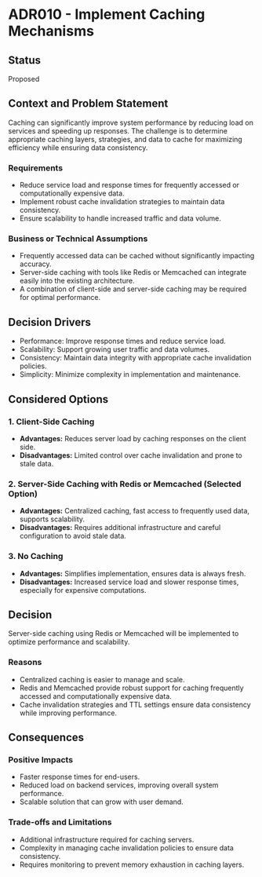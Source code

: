 # ADR010 - Implement Caching Mechanisms

## Status  
Proposed  

## Context and Problem Statement  
Caching can significantly improve system performance by reducing load on services and speeding up responses. The challenge is to determine appropriate caching layers, strategies, and data to cache for maximizing efficiency while ensuring data consistency.

### Requirements  
- Reduce service load and response times for frequently accessed or computationally expensive data.  
- Implement robust cache invalidation strategies to maintain data consistency.  
- Ensure scalability to handle increased traffic and data volume.

### Business or Technical Assumptions  
- Frequently accessed data can be cached without significantly impacting accuracy.  
- Server-side caching with tools like Redis or Memcached can integrate easily into the existing architecture.  
- A combination of client-side and server-side caching may be required for optimal performance.  

## Decision Drivers  
- Performance: Improve response times and reduce service load.  
- Scalability: Support growing user traffic and data volumes.  
- Consistency: Maintain data integrity with appropriate cache invalidation policies.  
- Simplicity: Minimize complexity in implementation and maintenance.  

## Considered Options  

### 1. Client-Side Caching  
- **Advantages:** Reduces server load by caching responses on the client side.  
- **Disadvantages:** Limited control over cache invalidation and prone to stale data.

### 2. Server-Side Caching with Redis or Memcached (Selected Option)  
- **Advantages:** Centralized caching, fast access to frequently used data, supports scalability.  
- **Disadvantages:** Requires additional infrastructure and careful configuration to avoid stale data.

### 3. No Caching  
- **Advantages:** Simplifies implementation, ensures data is always fresh.  
- **Disadvantages:** Increased service load and slower response times, especially for expensive computations.

## Decision  
Server-side caching using Redis or Memcached will be implemented to optimize performance and scalability.  

### Reasons  
- Centralized caching is easier to manage and scale.  
- Redis and Memcached provide robust support for caching frequently accessed and computationally expensive data.  
- Cache invalidation strategies and TTL settings ensure data consistency while improving performance.  

## Consequences  

### Positive Impacts  
- Faster response times for end-users.  
- Reduced load on backend services, improving overall system performance.  
- Scalable solution that can grow with user demand.

### Trade-offs and Limitations  
- Additional infrastructure required for caching servers.  
- Complexity in managing cache invalidation policies to ensure data consistency.  
- Requires monitoring to prevent memory exhaustion in caching layers.  
